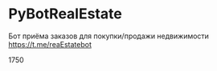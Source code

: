# PyBotRealEstate

Бот приёма заказов для покупки/продажи недвижимости
https://t.me/reaEstatebot


1750
